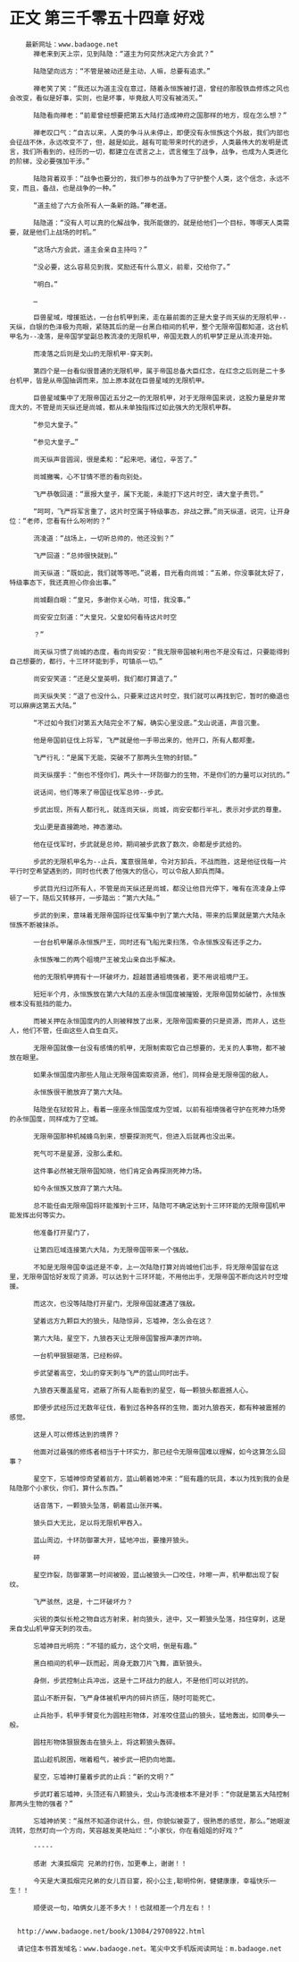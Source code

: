 # 正文 第三千零五十四章 好戏
        最新网址：www.badaoge.net
          禅老来到天上宗，见到陆隐：“道主为何突然决定六方会武？”
      
          陆隐望向远方：“不管是被动还是主动，人嘛，总要有追求。”
      
          禅老笑了笑：“我还以为道主没在意过，随着永恒族被打退，曾经的那股铁血修炼之风也会改变，看似是好事，实则，也是坏事，毕竟敌人可没有被消灭。”
      
          陆隐看向禅老：“前辈曾经想要把第五大陆打造成神府之国那样的地方，现在怎么想？”
      
          禅老叹口气：“自古以来，人类的争斗从未停止，即便没有永恒族这个外敌，我们内部也会征战不休，永远改变不了，但，越是如此，越有可能带来时代的进步，人类最伟大的发明是谎言，我们所看到的，经历的一切，都建立在谎言之上，谎言催生了战争，战争，也成为人类进化的阶梯，没必要强加干涉。”
      
          陆隐背着双手：“战争也要分的，我们参与的战争为了守护整个人类，这个信念，永远不变，而且，备战，也是战争的一种。”
      
          “道主给了六方会所有人一条新的路。”禅老道。
      
          陆隐道：“没有人可以真的化解战争，我所能做的，就是给他们一个目标，等哪天人类需要，就是他们上战场的时机。”
      
          “这场六方会武，道主会亲自主持吗？”
      
          “没必要，这么容易见到我，奖励还有什么意义，前辈，交给你了。”
      
          “明白。”
      
          …
      
          巨兽星域，增援抵达，一台台机甲到来，走在最前面的正是大皇子尚天纵的无限机甲--天纵，白银的色泽极为亮眼，紧随其后的是一台黑白相间的机甲，整个无限帝国都知道，这台机甲名为--凌落，是帝国学堂副总教流凌的无限机甲，帝国无数人的机甲梦正是从流凌开始。
      
          而凌落之后则是戈山的无限机甲-穿天刺。
      
          第四个是一台看似很普通的无限机甲，属于帝国总备大臣红念，在红念之后则是二十多台机甲，皆是从帝国抽调而来，加上原本就在巨兽星域的无限机甲。
      
          巨兽星域集中了无限帝国近五分之一的无限机甲，对于无限帝国来说，这股力量是非常庞大的，不管是尚天纵还是尚城，都从未单独指挥过如此强大的无限机甲群。
      
          “参见大皇子。”
      
          “参见大皇子…”
      
          尚天纵声音圆润，很是柔和：“起来吧，诸位，辛苦了。”
      
          尚城撇嘴，心不甘情不愿的看向别处。
      
          飞严恭敬回道：“禀报大皇子，属下无能，未能打下这片时空，请大皇子责罚。”
      
          “呵呵，飞严将军言重了，这片时空属于特级事态，非战之罪。”尚天纵道，说完，让开身位：“老师，您看有什么吩咐的？”
      
          流凌道：“战场上，一切听总帅的，他还没到？”
      
          飞严回道：“总帅很快就到。”
      
          尚天纵道：“既如此，我们就等等吧。”说着，目光看向尚城：“五弟，你没事就太好了，特级事态下，我还真担心你会出事。”
      
          尚城翻白眼：“皇兄，多谢你关心呐，可惜，我没事。”
      
          尚安安立刻道：“大皇兄，父皇如何看待这片时空
      
          ？”
      
          尚天纵习惯了尚城的态度，看向尚安安：“我无限帝国被利用也不是没有过，只要能得到自己想要的，都行，十三环环能到手，可镇杀一切。”
      
          尚安安笑道：“还是父皇英明，我们都打算退了。”
      
          尚天纵失笑：“退了也没什么，只要来过这片时空，我们就可以再找到它，暂时的撤退也可以麻痹这第五大陆。”
      
          “不过如今我们对第五大陆完全不了解，确实心里没底。”戈山说道，声音沉重。
      
          他是帝国前征伐上将军，飞严就是他一手带出来的，他开口，所有人都郑重。
      
          飞严行礼：“是属下无能，突破不了那两头生物的封锁。”
      
          尚天纵摆手：“倒也不怪你们，两头十一环防御力的生物，不是你们的力量可以对抗的。”
      
          说话间，他们等来了帝国征伐军总帅--步武。
      
          步武出现，所有人都行礼，就连尚天纵，尚城，尚安安都行半礼，表示对步武的尊重。
      
          戈山更是直接跪地，神态激动。
      
          他在征伐军时，步武就是总帅，期间被步武救了数次，命都是步武给的。
      
          步武的无限机甲名为--止兵，寓意很简单，令对方卸兵，不战而胜，这是他征伐每一片平行时空希望遇到的，同时也代表了他强大的信心，可以令敌人卸兵而降。
      
          步武目光扫过所有人，不管是尚天纵还是尚城，都没让他目光停下，唯有在流凌身上停顿了一下，随后又转移开，一步踏出：“第六大陆。”
      
          步武的到来，意味着无限帝国将征伐军集中到了第六大陆，带来的后果就是第六大陆永恒族不断被抹杀。
      
          一台台机甲屠杀永恒族尸王，同时还有飞船光束扫荡，令永恒族没有还手之力。
      
          永恒族唯二的两个祖境尸王被戈山亲自出手解决。
      
          他的无限机甲拥有十一环破坏力，超越普通祖境强者，更不用说祖境尸王。
      
          短短半个月，永恒族放在第六大陆的五座永恒国度被摧毁，无限帝国势如破竹，永恒族根本没有抵挡的能力。
      
          而被关押在永恒国度内的人则被释放了出来，无限帝国索要的只是资源，而非人，这些人，他们不管，任由这些人自生自灭。
      
          无限帝国就像一台没有感情的机甲，无限制索取它自己想要的，无关的人事物，都不被放在眼里。
      
          如果永恒国度内那些人阻止无限帝国索取资源，他们，同样会是无限帝国的敌人。
      
          永恒族很干脆放弃了第六大陆。
      
          陆隐坐在狱蛟背上，看着一座座永恒国度成为空城，以前有祖境强者守护在死神力场旁的永恒国度，同样成为了空城。
      
          无限帝国那种机械蜂鸟到来，想要探测死气，但进入后就再也没出来。
      
          死气可不是星源，没那么柔和。
      
          这件事必然被无限帝国知晓，他们肯定会再探测死神力场。
      
          如今永恒族又放弃了第六大陆。
      
          总不能任由无限帝国将环能推到十三环，陆隐可不确定达到十三环环能的无限帝国机甲能发挥出何等实力。
      
          他准备打开星门了，
      
          让第四厄域连接第六大陆，为无限帝国带来一个强敌。
      
          不知是无限帝国幸运还是不幸，上一次陆隐打算对尚城他们出手，将无限帝国留在这里，无限帝国恰好发现了资源，可以达到十三环环能，不用他出手，无限帝国不断向这片时空增援。
      
          而这次，也没等陆隐打开星门，无限帝国就遭遇了强敌。
      
          望着远方九颗巨大的狼头，陆隐惊异，忘墟神，怎么会在这？
      
          第六大陆，星空下，九狼吞天让无限帝国警报声凄厉炸响。
      
          一台机甲狠狠砸落，已经粉碎。
      
          步武望着高空，戈山的穿天刺与飞严的蓝山同时出手。
      
          九狼吞天覆盖星穹，遮蔽了所有人能看到的星空，每一颗狼头都震撼人心。
      
          即便步武经历过无数年征伐，看到过各种各样的生物，面对九狼吞天，都有种被震撼的感觉。
      
          这是人可以修炼达到的境界？
      
          他面对过最强的修炼者相当于十环实力，那已经令无限帝国难以理解，如今这算怎么回事？
      
          星空下，忘墟神惊奇望着前方，蓝山朝着她冲来：“挺有趣的玩具，本以为找到我的会是陆隐那个小家伙，你们，算什么东西。”
      
          话音落下，一颗狼头坠落，朝着蓝山张开嘴。
      
          狼头巨大无比，足以将无限机甲吞入。
      
          蓝山周边，十环防御罩大开，猛地冲出，要撞开狼头。
      
          砰
      
          星空炸裂，防御罩第一时间被毁，蓝山被狼头一口咬住，咔嚓一声，机甲都出现了裂纹。
      
          飞严骇然，这是，十二环破坏力？
      
          尖锐的类似长枪之物自远方射来，射向狼头，途中，又一颗狼头坠落，挡住穿刺，这是来自戈山机甲穿天刺的攻击。
      
          忘墟神目光明亮：“不错的威力，这个文明，倒是有趣。”
      
          黑白相间的机甲一跃而起，周身无数刀片飞舞，直斩狼头。
      
          身侧，步武控制止兵冲出，这是十二环战力的敌人，不是他们可以对抗的。
      
          蓝山不断开裂，飞严身体被机甲内的碎片挤压，随时可能死亡。
      
          止兵抬手，机甲手臂变化为圆柱形物体，对准咬住蓝山的狼头，猛地轰出，如同拳头一般。
      
          圆柱形物体狠狠轰击在狼头上，将这颗狼头轰碎。
      
          蓝山趁机脱困，喘着粗气，被步武一把扔向地面。
      
          星空，忘墟神打量着步武的止兵：“新的文明？”
      
          步武盯着忘墟神，头顶还有八颗狼头，戈山与流凌根本不是对手：“你就是第五大陆控制那两头生物的强者？”
      
          忘墟神娇笑：“虽然不知道你说什么，但，你貌似被耍了，很熟悉的感觉，那么。”她眼波流转，忽然盯向一个方向，笑容越发美艳灿烂：“小家伙，你在看姐姐的好戏？”
      
          -----
      
          感谢 大漠孤烟完 兄弟的打伤，加更奉上，谢谢！！
      
          今天是大漠孤烟完兄弟的女儿百日宴，祝小公主,聪明伶俐，健健康康，幸福快乐一生！！
      
          顺便说一句，咱俩女儿差不多大！！也就相差一个月左右！！
      
      
      http://www.badaoge.net/book/13084/29708922.html
      
      请记住本书首发域名：www.badaoge.net。笔尖中文手机版阅读网址：m.badaoge.net